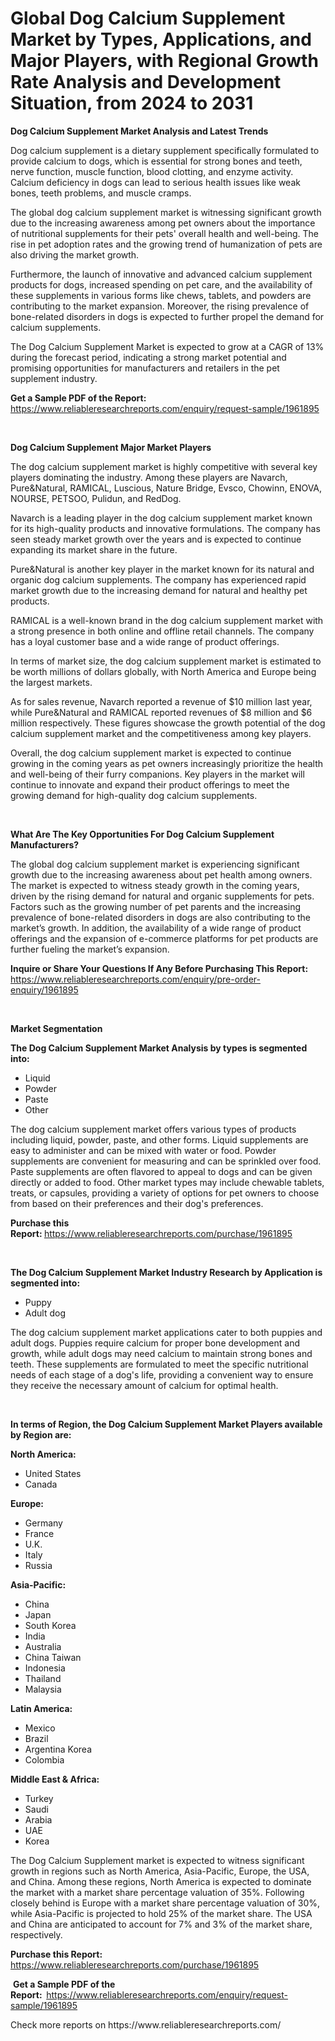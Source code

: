 <p><h1>Global Dog Calcium Supplement Market by Types, Applications, and Major Players, with Regional Growth Rate Analysis and Development Situation, from 2024 to 2031</h1></p><p><strong>Dog Calcium Supplement Market Analysis and Latest Trends</strong></p>
<p><p>Dog calcium supplement is a dietary supplement specifically formulated to provide calcium to dogs, which is essential for strong bones and teeth, nerve function, muscle function, blood clotting, and enzyme activity. Calcium deficiency in dogs can lead to serious health issues like weak bones, teeth problems, and muscle cramps.</p><p>The global dog calcium supplement market is witnessing significant growth due to the increasing awareness among pet owners about the importance of nutritional supplements for their pets' overall health and well-being. The rise in pet adoption rates and the growing trend of humanization of pets are also driving the market growth.</p><p>Furthermore, the launch of innovative and advanced calcium supplement products for dogs, increased spending on pet care, and the availability of these supplements in various forms like chews, tablets, and powders are contributing to the market expansion. Moreover, the rising prevalence of bone-related disorders in dogs is expected to further propel the demand for calcium supplements.</p><p>The Dog Calcium Supplement Market is expected to grow at a CAGR of 13% during the forecast period, indicating a strong market potential and promising opportunities for manufacturers and retailers in the pet supplement industry.</p></p>
<p><strong>Get a Sample PDF of the Report:&nbsp;</strong> <a href="https://www.reliableresearchreports.com/enquiry/request-sample/1961895">https://www.reliableresearchreports.com/enquiry/request-sample/1961895</a></p>
<p>&nbsp;</p>
<p><strong>Dog Calcium Supplement Major Market Players</strong></p>
<p><p>The dog calcium supplement market is highly competitive with several key players dominating the industry. Among these players are Navarch, Pure&Natural, RAMICAL, Luscious, Nature Bridge, Evsco, Chowinn, ENOVA, NOURSE, PETSOO, Pulidun, and RedDog.</p><p>Navarch is a leading player in the dog calcium supplement market known for its high-quality products and innovative formulations. The company has seen steady market growth over the years and is expected to continue expanding its market share in the future.</p><p>Pure&Natural is another key player in the market known for its natural and organic dog calcium supplements. The company has experienced rapid market growth due to the increasing demand for natural and healthy pet products.</p><p>RAMICAL is a well-known brand in the dog calcium supplement market with a strong presence in both online and offline retail channels. The company has a loyal customer base and a wide range of product offerings.</p><p>In terms of market size, the dog calcium supplement market is estimated to be worth millions of dollars globally, with North America and Europe being the largest markets. </p><p>As for sales revenue, Navarch reported a revenue of $10 million last year, while Pure&Natural and RAMICAL reported revenues of $8 million and $6 million respectively. These figures showcase the growth potential of the dog calcium supplement market and the competitiveness among key players. </p><p>Overall, the dog calcium supplement market is expected to continue growing in the coming years as pet owners increasingly prioritize the health and well-being of their furry companions. Key players in the market will continue to innovate and expand their product offerings to meet the growing demand for high-quality dog calcium supplements.</p></p>
<p>&nbsp;</p>
<p><strong>What Are The Key Opportunities For Dog Calcium Supplement Manufacturers?</strong></p>
<p><p>The global dog calcium supplement market is experiencing significant growth due to the increasing awareness about pet health among owners. The market is expected to witness steady growth in the coming years, driven by the rising demand for natural and organic supplements for pets. Factors such as the growing number of pet parents and the increasing prevalence of bone-related disorders in dogs are also contributing to the market’s growth. In addition, the availability of a wide range of product offerings and the expansion of e-commerce platforms for pet products are further fueling the market’s expansion.</p></p>
<p><strong>Inquire or Share Your Questions If Any Before Purchasing This Report:</strong> <a href="https://www.reliableresearchreports.com/enquiry/pre-order-enquiry/1961895">https://www.reliableresearchreports.com/enquiry/pre-order-enquiry/1961895</a></p>
<p>&nbsp;</p>
<p><strong>Market Segmentation</strong></p>
<p><strong>The Dog Calcium Supplement Market Analysis by types is segmented into:</strong></p>
<p><ul><li>Liquid</li><li>Powder</li><li>Paste</li><li>Other</li></ul></p>
<p><p>The dog calcium supplement market offers various types of products including liquid, powder, paste, and other forms. Liquid supplements are easy to administer and can be mixed with water or food. Powder supplements are convenient for measuring and can be sprinkled over food. Paste supplements are often flavored to appeal to dogs and can be given directly or added to food. Other market types may include chewable tablets, treats, or capsules, providing a variety of options for pet owners to choose from based on their preferences and their dog's preferences.</p></p>
<p><strong>Purchase this Report:&nbsp;</strong><a href="https://www.reliableresearchreports.com/purchase/1961895">https://www.reliableresearchreports.com/purchase/1961895</a></p>
<p>&nbsp;</p>
<p><strong>The Dog Calcium Supplement Market Industry Research by Application is segmented into:</strong></p>
<p><ul><li>Puppy</li><li>Adult dog</li></ul></p>
<p><p>The dog calcium supplement market applications cater to both puppies and adult dogs. Puppies require calcium for proper bone development and growth, while adult dogs may need calcium to maintain strong bones and teeth. These supplements are formulated to meet the specific nutritional needs of each stage of a dog's life, providing a convenient way to ensure they receive the necessary amount of calcium for optimal health.</p></p>
<p>&nbsp;</p>
<p><strong>In terms of Region, the Dog Calcium Supplement Market Players available by Region are:</strong></p>
<p>
    <p> <strong> North America: </strong>
        <ul>
            <li>United States</li>
            <li>Canada</li>
        </ul>
        </p> 
    <p> <strong> Europe: </strong>
        <ul>
            <li>Germany</li>
            <li>France</li>
            <li>U.K.</li>
            <li>Italy</li>
            <li>Russia</li>
        </ul>
        </p> 
    <p> <strong> Asia-Pacific: </strong>
        <ul>
            <li>China</li>
            <li>Japan</li>
            <li>South Korea</li>
            <li>India</li>
            <li>Australia</li>
            <li>China Taiwan</li>
            <li>Indonesia</li>
            <li>Thailand</li>
            <li>Malaysia</li>
        </ul>
        </p> 
    <p> <strong> Latin America: </strong>
        <ul>
            <li>Mexico</li>
            <li>Brazil</li>
            <li>Argentina Korea</li>
            <li>Colombia</li>
        </ul>
        </p> 
    <p> <strong> Middle East & Africa: </strong>
        <ul>
            <li>Turkey</li>
            <li>Saudi</li>
            <li>Arabia</li>
            <li>UAE</li>
            <li>Korea</li>
        </ul>
    </p>
    </p>
<p><p>The Dog Calcium Supplement market is expected to witness significant growth in regions such as North America, Asia-Pacific, Europe, the USA, and China. Among these regions, North America is expected to dominate the market with a market share percentage valuation of 35%. Following closely behind is Europe with a market share percentage valuation of 30%, while Asia-Pacific is projected to hold 25% of the market share. The USA and China are anticipated to account for 7% and 3% of the market share, respectively.</p></p>
<p><strong>Purchase this Report: </strong><a href="https://www.reliableresearchreports.com/purchase/1961895">https://www.reliableresearchreports.com/purchase/1961895</a></p>
<p>&nbsp;<strong>Get a Sample PDF of the Report:&nbsp;&nbsp;</strong><a href="https://www.reliableresearchreports.com/enquiry/request-sample/1961895">https://www.reliableresearchreports.com/enquiry/request-sample/1961895</a></p>
<p><strong></strong></p>
<p>Check more reports on https://www.reliableresearchreports.com/</p>